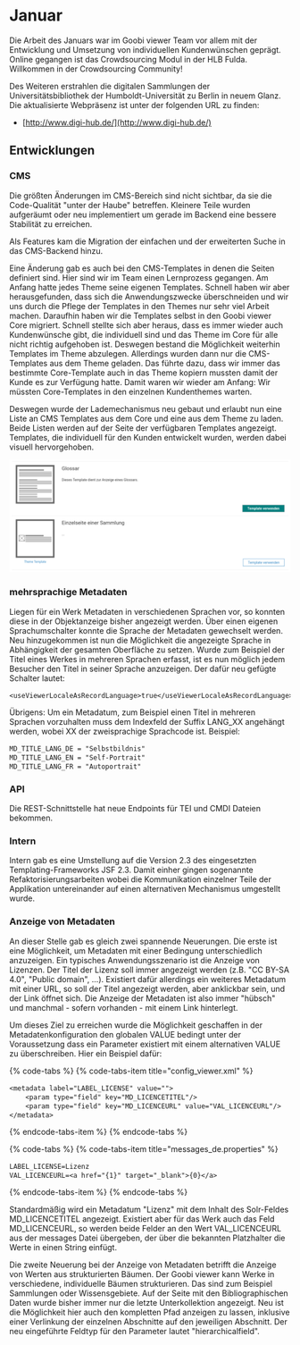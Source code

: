 # Januar

Die Arbeit des Januars war im Goobi viewer Team vor allem mit der Entwicklung und Umsetzung von individuellen Kundenwünschen geprägt. Online gegangen ist das Crowdsourcing Modul in der HLB Fulda. Willkommen in der Crowdsourcing Community!

Des Weiteren erstrahlen die digitalen Sammlungen der Universitätsbibliothek der Humboldt-Universität zu Berlin in neuem Glanz. Die aktualisierte Webpräsenz ist unter der folgenden URL zu finden:

* [http://www.digi-hub.de/](http://www.digi-hub.de/)

## Entwicklungen

### CMS

Die größten Änderungen im CMS-Bereich sind nicht sichtbar, da sie die Code-Qualität "unter der Haube" betreffen. Kleinere Teile wurden aufgeräumt oder neu implementiert um gerade im Backend eine bessere Stabilität zu erreichen.

Als Features kam die Migration der einfachen und der erweiterten Suche in das CMS-Backend hinzu. 

Eine Änderung gab es auch bei den CMS-Templates in denen die Seiten definiert sind. Hier sind wir im Team einen Lernprozess gegangen. Am Anfang hatte jedes Theme seine eigenen Templates. Schnell haben wir aber herausgefunden, dass sich die Anwendungszwecke überschneiden und wir uns durch die Pflege der Templates in den Themes nur sehr viel Arbeit machen. Daraufhin haben wir die Templates selbst in den Goobi viewer Core migriert. Schnell stellte sich aber heraus, dass es immer wieder auch Kundenwünsche gibt, die individuell sind und das Theme im Core für alle nicht richtig aufgehoben ist. Deswegen bestand die Möglichkeit weiterhin Templates im Theme abzulegen. Allerdings wurden dann nur die CMS-Templates aus dem Theme geladen. Das führte dazu, dass wir immer das bestimmte Core-Template auch in das Theme kopiern mussten damit der Kunde es zur Verfügung hatte. Damit waren wir wieder am Anfang: Wir müssten Core-Templates in den einzelnen Kundenthemes warten.

Deswegen wurde der Lademechanismus neu gebaut und erlaubt nun eine Liste an CMS Templates aus dem  Core und eine aus dem Theme zu laden. Beide Listen werden auf der Seite der verfügbaren Templates angezeigt. Templates, die individuell für den Kunden entwickelt wurden, werden dabei visuell hervorgehoben.

![Kennzeichnung von Core- und Theme CMS-Templates](../../.gitbook/assets/bildschirmfoto-von-2018-06-07-17-25-53.png)

### mehrsprachige Metadaten

Liegen für ein Werk Metadaten in verschiedenen Sprachen vor, so konnten diese in der Objektanzeige bisher angezeigt werden. Über einen eigenen Sprachumschalter konnte die Sprache der Metadaten gewechselt werden. Neu hinzugekommen ist nun die Möglichkeit die angezeigte Sprache in Abhängigkeit der gesamten Oberfläche zu setzen. Wurde zum Beispiel der Titel eines Werkes in mehreren Sprachen erfasst, ist es nun möglich jedem Besucher den Titel in seiner Sprache anzuzeigen. Der dafür neu gefügte Schalter lautet:

```markup
<useViewerLocaleAsRecordLanguage>true</useViewerLocaleAsRecordLanguage>
```

Übrigens: Um ein Metadatum, zum Beispiel einen Titel in mehreren Sprachen vorzuhalten muss dem Indexfeld der Suffix LANG\_XX angehängt werden, wobei XX der zweisprachige Sprachcode ist. Beispiel:

```text
MD_TITLE_LANG_DE = "Selbstbildnis"
MD_TITLE_LANG_EN = "Self-Portrait"
MD_TITLE_LANG_FR = "Autoportrait"
```

### API

Die REST-Schnittstelle hat neue Endpoints für TEI und CMDI Dateien bekommen.

### Intern

Intern gab es eine Umstellung auf die Version 2.3 des eingesetzten Templating-Frameworks JSF 2.3. Damit einher gingen sogenannte Refaktorisierungsarbeiten wobei die Kommunikation einzelner Teile der Applikation untereinander auf einen alternativen Mechanismus umgestellt wurde.

### Anzeige von Metadaten

An dieser Stelle gab es gleich zwei spannende Neuerungen. Die erste ist eine Möglichkeit, um Metadaten mit einer Bedingung unterschiedlich anzuzeigen. Ein typisches Anwendungsszenario ist die Anzeige von Lizenzen. Der Titel der Lizenz soll immer angezeigt werden \(z.B. "CC BY-SA 4.0", "Public domain", ...\). Existiert dafür allerdings ein weiteres Metadatum mit einer URL, so soll der Titel angezeigt werden, aber anklickbar sein, und der Link öffnet sich. Die Anzeige der Metadaten ist also immer "hübsch" und manchmal - sofern vorhanden - mit einem Link hinterlegt.

Um dieses Ziel zu erreichen wurde die Möglichkeit geschaffen in der Metadatenkonfiguration den globalen VALUE bedingt unter der Voraussetzung dass ein Parameter existiert mit einem alternativen VALUE zu überschreiben. Hier ein Beispiel dafür:

{% code-tabs %}
{% code-tabs-item title="config\_viewer.xml" %}
```markup
<metadata label="LABEL_LICENSE" value="">
    <param type="field" key="MD_LICENCETITEL"/>
    <param type="field" key="MD_LICENCEURL" value="VAL_LICENCEURL"/>
</metadata>
```
{% endcode-tabs-item %}
{% endcode-tabs %}

{% code-tabs %}
{% code-tabs-item title="messages\_de.properties" %}
```text
LABEL_LICENSE=Lizenz
VAL_LICENCEURL=<a href="{1}" target="_blank">{0}</a>
```
{% endcode-tabs-item %}
{% endcode-tabs %}

Standardmäßig wird ein Metadatum "Lizenz" mit dem Inhalt des Solr-Feldes MD\_LICENCETITEL angezeigt. Existiert aber für das Werk auch das Feld MD\_LICENCEURL, so werden beide Felder an den Wert VAL\_LICENCEURL aus der messages Datei übergeben, der über die bekannten Platzhalter die Werte in einen String einfügt.

Die zweite Neuerung bei der Anzeige von Metadaten betrifft die Anzeige von Werten aus strukturierten Bäumen. Der Goobi viewer kann Werke in verschiedene, individuelle Bäumen strukturieren. Das sind zum Beispiel Sammlungen oder Wissensgebiete. Auf der Seite mit den Bibliographischen Daten wurde bisher immer nur die letzte Unterkollektion angezeigt. Neu ist die Möglichkeit hier auch den kompletten Pfad anzeigen zu lassen, inklusive einer Verlinkung der einzelnen Abschnitte auf den jeweiligen Abschnitt. Der neu eingeführte Feldtyp für den Parameter lautet "hierarchicalfield".

